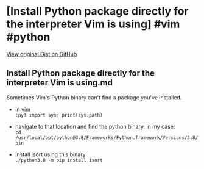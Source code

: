 # [Install Python package directly for the interpreter Vim is using] #vim #python

[View original Gist on GitHub](https://gist.github.com/Integralist/9975d87f2aef9bd1f3e6fcfdf23f75dd)

## Install Python package directly for the interpreter Vim is using.md

Sometimes Vim's Python binary can't find a package you've installed.

- in vim  
  `:py3 import sys; print(sys.path)`

- navigate to that location and find the python binary, in my case:  
  `cd /usr/local/opt/python@3.8/Frameworks/Python.framework/Versions/3.8/bin`

- install isort using this binary  
  `./python3.8 -m pip install isort`


